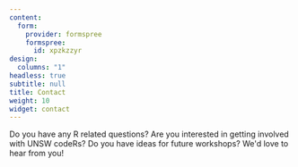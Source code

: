 ```yaml
---
content:
  form:
    provider: formspree
    formspree:
      id: xpzkzzyr
design:
  columns: "1"
headless: true
subtitle: null
title: Contact
weight: 10
widget: contact
---
```


Do you have any R related questions? Are you interested in getting involved with UNSW codeRs? Do you have ideas for future workshops? We'd love to hear from you! 
